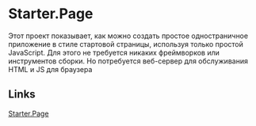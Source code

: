 # Starter.Page


Этот проект показывает, как можно создать простое одностраничное приложение в стиле стартовой страницы, используя только простой JavaScript.
Для этого не требуется никаких фреймворков или инструментов сборки.
Но потребуется веб-сервер для обслуживания HTML и JS для браузера

## Links
[Starter.Page](https://4567q.github.io/starter.page/)

